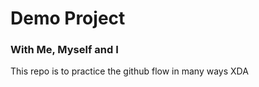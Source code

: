 # Demo Project
### With Me, Myself and I

This repo is to practice the github flow in many ways XDA
